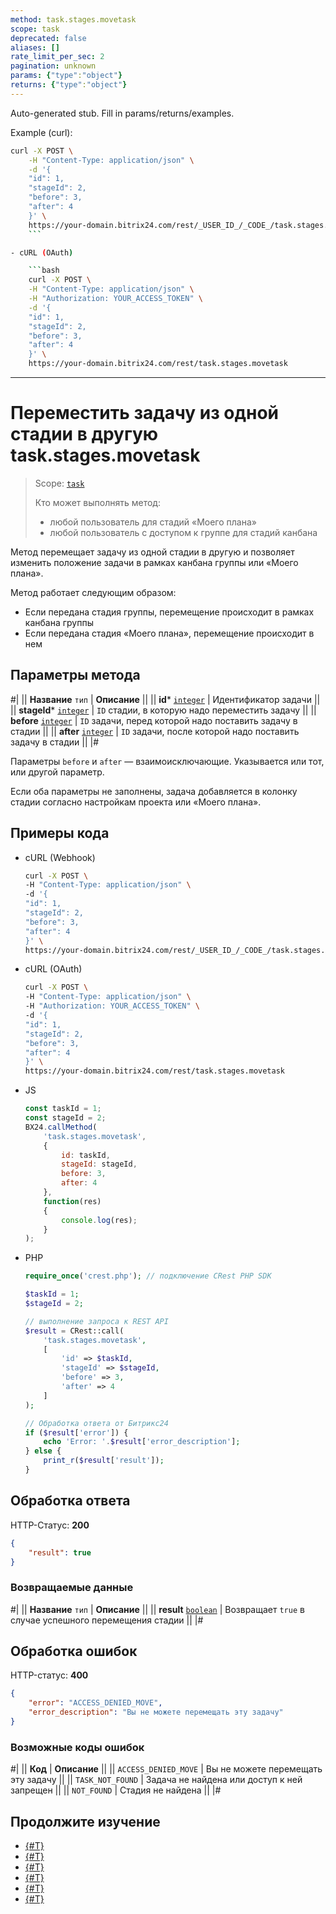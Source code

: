 ```yaml
---
method: task.stages.movetask
scope: task
deprecated: false
aliases: []
rate_limit_per_sec: 2
pagination: unknown
params: {"type":"object"}
returns: {"type":"object"}
---
```


Auto-generated stub. Fill in params/returns/examples.

Example (curl):

```bash
curl -X POST \
    -H "Content-Type: application/json" \
    -d '{
    "id": 1,
    "stageId": 2,
    "before": 3,
    "after": 4
    }' \
    https://your-domain.bitrix24.com/rest/_USER_ID_/_CODE_/task.stages.movetask
    ```

- cURL (OAuth)

    ```bash
    curl -X POST \
    -H "Content-Type: application/json" \
    -H "Authorization: YOUR_ACCESS_TOKEN" \
    -d '{
    "id": 1,
    "stageId": 2,
    "before": 3,
    "after": 4
    }' \
    https://your-domain.bitrix24.com/rest/task.stages.movetask
```

---

# Переместить задачу из одной стадии в другую task.stages.movetask

> Scope: [`task`](../../scopes/permissions.md)
>
> Кто может выполнять метод:
> - любой пользователь для стадий «Моего плана»
> - любой пользователь с доступом к группе для стадий канбана

Метод перемещает задачу из одной стадии в другую и позволяет изменить положение задачи в рамках канбана группы или «Моего плана».

Метод работает следующим образом:
- Если передана стадия группы, перемещение происходит в рамках канбана группы
- Если передана стадия «Моего плана», перемещение происходит в нем

## Параметры метода



#|
|| **Название**
`тип` | **Описание** ||
|| **id***
[`integer`](../../data-types.md) | Идентификатор задачи ||
|| **stageId***
[`integer`](../../data-types.md) | `ID` стадии, в которую надо переместить задачу ||
|| **before**
[`integer`](../../data-types.md) | `ID` задачи, перед которой надо поставить задачу в стадии ||
|| **after**
[`integer`](../../data-types.md) | `ID` задачи, после которой надо поставить задачу в стадии ||
|#



Параметры `before` и `after` — взаимоисключающие. Указывается или тот, или другой параметр.

Если оба параметры не заполнены, задача добавляется в колонку стадии согласно настройкам проекта или «Моего плана».



## Примеры кода



- cURL (Webhook)

    ```bash
    curl -X POST \
    -H "Content-Type: application/json" \
    -d '{
    "id": 1,
    "stageId": 2,
    "before": 3,
    "after": 4
    }' \
    https://your-domain.bitrix24.com/rest/_USER_ID_/_CODE_/task.stages.movetask
    ```

- cURL (OAuth)

    ```bash
    curl -X POST \
    -H "Content-Type: application/json" \
    -H "Authorization: YOUR_ACCESS_TOKEN" \
    -d '{
    "id": 1,
    "stageId": 2,
    "before": 3,
    "after": 4
    }' \
    https://your-domain.bitrix24.com/rest/task.stages.movetask
    ```

- JS

    ```js
    const taskId = 1;
    const stageId = 2;
    BX24.callMethod(
        'task.stages.movetask',
        {
            id: taskId,
            stageId: stageId,
            before: 3,
            after: 4
        },
        function(res)
        {
            console.log(res);
        }
    );
    ```

- PHP

    ```php
    require_once('crest.php'); // подключение CRest PHP SDK

    $taskId = 1;
    $stageId = 2;

    // выполнение запроса к REST API
    $result = CRest::call(
        'task.stages.movetask',
        [
            'id' => $taskId,
            'stageId' => $stageId,
            'before' => 3,
            'after' => 4
        ]
    );

    // Обработка ответа от Битрикс24
    if ($result['error']) {
        echo 'Error: '.$result['error_description'];
    } else {
        print_r($result['result']);
    }
    ```



## Обработка ответа

HTTP-Статус: **200**

```json
{
    "result": true
}
```

### Возвращаемые данные

#|
|| **Название**
`тип` | **Описание** ||
|| **result** 
[`boolean`](../../data-types.md) | Возвращает `true` в случае успешного перемещения стадии
||
|#

## Обработка ошибок

HTTP-статус: **400**

```json
{
    "error": "ACCESS_DENIED_MOVE",
    "error_description": "Вы не можете перемещать эту задачу"
}
```



### Возможные коды ошибок

#|
|| **Код** | **Описание** ||
|| `ACCESS_DENIED_MOVE` | Вы не можете перемещать эту задачу ||
|| `TASK_NOT_FOUND` | Задача не найдена или доступ к ней запрещен ||
|| `NOT_FOUND` | Стадия не найдена ||
|#



## Продолжите изучение 

- [{#T}](./index.md)
- [{#T}](./task-stages-add.md)
- [{#T}](./task-stages-update.md)
- [{#T}](./task-stages-get.md)
- [{#T}](./task-stages-can-move-task.md)
- [{#T}](./task-stages-delete.md)
